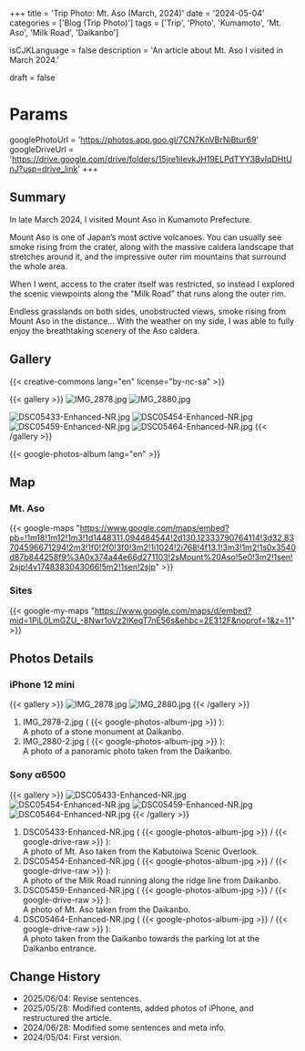 +++
title = 'Trip Photo: Mt. Aso (March, 2024)'
date = '2024-05-04'
categories = ['Blog (Trip Photo)']
tags = ['Trip', 'Photo', 'Kumamoto', 'Mt. Aso', 'Milk Road', 'Daikanbo']

isCJKLanguage = false
description = 'An article about Mt. Aso I visited in March 2024.'

draft = false

# Params
googlePhotoUrl = 'https://photos.app.goo.gl/7CN7KnVBrNiBtur69'
googleDriveUrl = 'https://drive.google.com/drive/folders/15jre1iIevkJH19ELPdTYY3BvIqDHtUnJ?usp=drive_link'
+++


## Summary

In late March 2024, I visited Mount Aso in Kumamoto Prefecture.

Mount Aso is one of Japan’s most active volcanoes.
You can usually see smoke rising from the crater, along with the massive
caldera landscape that stretches around it, and the impressive outer rim
mountains that surround the whole area.

When I went, access to the crater itself was restricted,
so instead I explored the scenic viewpoints along the "Milk Road" that runs
along the outer rim.

Endless grasslands on both sides, unobstructed views, smoke rising from Mount
Aso in the distance...
With the weather on my side, I was able to fully enjoy the breathtaking scenery
of the Aso caldera.


## Gallery

{{< creative-commons lang="en" license="by-nc-sa" >}}

{{< gallery >}}
  <img src="IMG_2878-2.jpg" alt="IMG_2878.jpg" class="grid-w33" />
  <img src="IMG_2880-2.jpg" alt="IMG_2880.jpg" class="grid-w66" />

  <img src="DSC05433-Enhanced-NR.jpg" alt="DSC05433-Enhanced-NR.jpg" class="grid-w33" />
  <img src="DSC05454-Enhanced-NR.jpg" alt="DSC05454-Enhanced-NR.jpg" class="grid-w33" />
  <img src="DSC05459-Enhanced-NR.jpg" alt="DSC05459-Enhanced-NR.jpg" class="grid-w33" />
  <img src="DSC05464-Enhanced-NR.jpg" alt="DSC05464-Enhanced-NR.jpg" class="grid-w33" />
{{< /gallery >}}

{{< google-photos-album lang="en" >}}


## Map

### Mt. Aso

{{< google-maps "https://www.google.com/maps/embed?pb=!1m18!1m12!1m3!1d1448311.094484544!2d130.12333790764114!3d32.83704596671294!2m3!1f0!2f0!3f0!3m2!1i1024!2i768!4f13.1!3m3!1m2!1s0x3540d87b844258f9%3A0x374a44e66d271103!2sMount%20Aso!5e0!3m2!1sen!2sjp!4v1748383043066!5m2!1sen!2sjp" >}}


### Sites

{{< google-my-maps "https://www.google.com/maps/d/embed?mid=1PiL0LmGZU_-8Nwr1oVz2IKeqT7nE56s&ehbc=2E312F&noprof=1&z=11" >}}


## Photos Details

### iPhone 12 mini

{{< gallery >}}
  <img src="IMG_2878-2.jpg" alt="IMG_2878.jpg" class="grid-w20" />
  <img src="IMG_2880-2.jpg" alt="IMG_2880.jpg" class="grid-w80" />
{{< /gallery >}}

1. IMG\_2878-2.jpg ( {{< google-photos-album-jpg >}} ):  
    A photo of a stone monument at Daikanbo.
1. IMG\_2880-2.jpg ( {{< google-photos-album-jpg >}} ):  
    A photo of a panoramic photo taken from the Daikanbo.


### Sony α6500

{{< gallery >}}
    <img src="DSC05433-Enhanced-NR.jpg" alt="DSC05433-Enhanced-NR.jpg" class="grid-w50" />
    <img src="DSC05454-Enhanced-NR.jpg" alt="DSC05454-Enhanced-NR.jpg" class="grid-w50" />
    <img src="DSC05459-Enhanced-NR.jpg" alt="DSC05459-Enhanced-NR.jpg" class="grid-w50" />
    <img src="DSC05464-Enhanced-NR.jpg" alt="DSC05464-Enhanced-NR.jpg" class="grid-w50" />
{{< /gallery >}}

1. DSC05433-Enhanced-NR.jpg ( {{< google-photos-album-jpg >}} / {{< google-drive-raw >}} ):  
    A photo of Mt. Aso taken from the Kabutoiwa Scenic Overlook.
1. DSC05454-Enhanced-NR.jpg ( {{< google-photos-album-jpg >}} / {{< google-drive-raw >}} ):  
    A photo of the Milk Road running along the ridge line from Daikanbo.
1. DSC05459-Enhanced-NR.jpg ( {{< google-photos-album-jpg >}} / {{< google-drive-raw >}} ):  
    A photo of Mt. Aso taken from the Daikanbo.
1. DSC05464-Enhanced-NR.jpg ( {{< google-photos-album-jpg >}} / {{< google-drive-raw >}} ):  
    A photo taken from the Daikanbo towards the parking lot at the Daikanbo entrance.


## Change History

- 2025/06/04: Revise sentences.
- 2025/05/28: Modified contents, added photos of iPhone, and restructured the article.
- 2024/06/28: Modified some sentences and meta info.
- 2024/05/04: First version.

